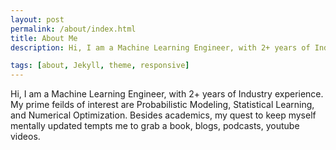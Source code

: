 ```yaml
---
layout: post
permalink: /about/index.html
title: About Me
description: Hi, I am a Machine Learning Engineer, with 2+ years of Industry experience. My prime feilds of interest are Probabilistic Modeling, Statistical Learning, and Numerical Optimization. Besides academics, my quest to keep myself mentally updated tempts me to grab a book, blogs, podcasts, youtube videos.

tags: [about, Jekyll, theme, responsive]
---
```


Hi, I am a Machine Learning Engineer, with 2+ years of Industry experience. My prime feilds of interest are Probabilistic Modeling, Statistical Learning, and Numerical Optimization. Besides academics, my quest to keep myself mentally updated tempts me to grab a book, blogs, podcasts, youtube videos.




